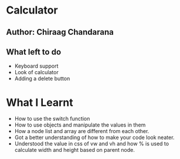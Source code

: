 # Calculator
## Author: Chiraag Chandarana

## What left to do
- Keyboard support
- Look of calculator
- Adding a delete button

# What I Learnt
* How to use the switch function
* How to use objects and manipulate the values in them
* How a node list and array are different from each other.
* Got a better understanding of how to make your code look neater.
* Understood the value in css of vw and vh and how % is used to calculate width and height based on parent node.
